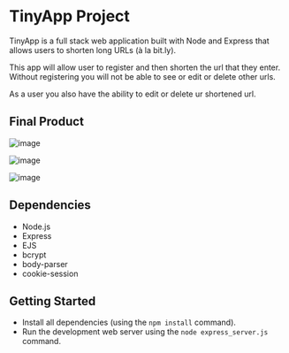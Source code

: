 # TinyApp Project

TinyApp is a full stack web application built with Node and Express that allows users to shorten long URLs (à la bit.ly).

This app will allow user to register and then shorten the url that they enter. Without registering you will not be able to see or edit or delete other urls. 

As a user you also have the ability to edit or delete ur shortened url. 

## Final Product

![image](https://user-images.githubusercontent.com/101018212/177383470-053b47ef-2af8-4164-bd60-193fa8039dc7.png)

![image](https://user-images.githubusercontent.com/101018212/177383588-7aacb6fb-2b0a-4bbd-a110-2a3083d3175c.png)

![image](https://user-images.githubusercontent.com/101018212/177383685-351db8a4-47fc-4735-8cf0-52db575a3dcf.png)



## Dependencies

- Node.js
- Express
- EJS
- bcrypt
- body-parser
- cookie-session

## Getting Started

- Install all dependencies (using the `npm install` command).
- Run the development web server using the `node express_server.js` command.
